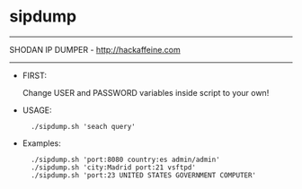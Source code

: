 # sipdump

*******************************************
 SHODAN IP DUMPER - http://hackaffeine.com
******************************************* 

 - FIRST:

	Change USER and PASSWORD variables inside script to your own!

 - USAGE:

         ./sipdump.sh 'seach query'

 - Examples:

         ./sipdump.sh 'port:8080 country:es admin/admin'
         ./sipdump.sh 'city:Madrid port:21 vsftpd'
         ./sipdump.sh 'port:23 UNITED STATES GOVERNMENT COMPUTER'
